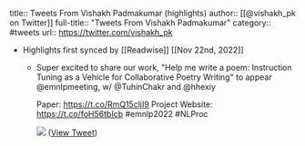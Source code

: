 title:: Tweets From Vishakh Padmakumar (highlights)
author:: [[@vishakh_pk on Twitter]]
full-title:: "Tweets From Vishakh Padmakumar"
category:: #tweets
url:: https://twitter.com/vishakh_pk

- Highlights first synced by [[Readwise]] [[Nov 22nd, 2022]]
	- Super excited to share our work, "Help me write a poem: Instruction Tuning as a Vehicle for Collaborative Poetry Writing" to appear @emnlpmeeting, w/ @TuhinChakr and @hhexiy 
	  
	  Paper: https://t.co/RmQ15cljI9
	  Project Website: https://t.co/foH56tbIcb 
	  #emnlp2022 #NLProc 
	  
	  ![](https://pbs.twimg.com/media/FiIbD_CX0AEYzZB.jpg) ([View Tweet](https://twitter.com/vishakh_pk/status/1594869688688836609))